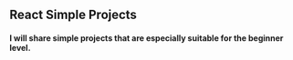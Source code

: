 
## React Simple Projects

#### I will share simple projects that are especially suitable for the beginner level.
